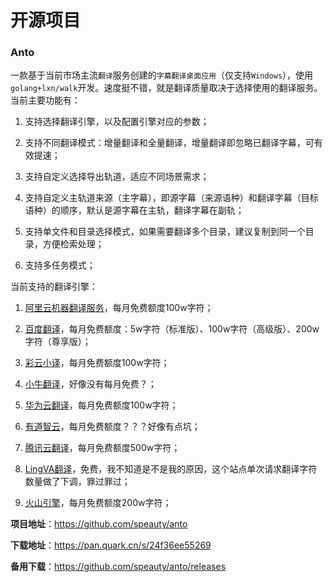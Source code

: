 # 开源项目

### Anto

一款基于当前市场主流`翻译`服务创建的`字幕翻译桌面应用`（仅支持`Windows`），使用`golang+lxn/walk`开发。速度挺不错，就是翻译质量取决于选择使用的翻译服务。当前主要功能有：

1. 支持选择翻译引擎，以及配置引擎对应的参数；

2. 支持不同翻译模式：增量翻译和全量翻译，增量翻译即忽略已翻译字幕，可有效提速；

3. 支持自定义选择导出轨道，适应不同场景需求；

4. 支持自定义主轨道来源（主字幕），即源字幕（来源语种）和翻译字幕（目标语种）的顺序，默认是源字幕在主轨，翻译字幕在副轨；

5. 支持单文件和目录选择模式，如果需要翻译多个目录，建议复制到同一个目录，方便检索处理；

6. 支持多任务模式；

当前支持的翻译引擎：

1. [阿里云机器翻译服务](https://mt.console.aliyun.com/)，每月免费额度100w字符；

2. [百度翻译](https://fanyi-api.baidu.com/doc/11)，每月免费额度：5w字符（标准版）、100w字符（高级版）、200w字符（尊享版）；

3. [彩云小译](https://docs.caiyunapp.com/blog/2018/09/03/lingocloud-api/)，每月免费额度100w字符；

4. [小牛翻译](https://niutrans.com/trans?type=text)，好像没有每月免费？；

5. [华为云翻译](https://support.huaweicloud.com/api-nlp/nlp_03_0024.html)，每月免费额度100w字符；

6. [有道智云](https://ai.youdao.com/)，每月免费额度？？？好像有点坑；

7. [腾讯云翻译](https://cloud.tencent.com/document/product/551/7372)，每月免费额度500w字符；

8. [LingVA翻译](https://lingva.ml/)，免费，我不知道是不是我的原因，这个站点单次请求翻译字符数量做了下调，罪过罪过；

9. [火山引擎](https://www.volcengine.com/docs/4640/62099)，每月免费额度200w字符；

**项目地址**：https://github.com/speauty/anto

**下载地址**：https://pan.quark.cn/s/24f36ee55269

**备用下载**：https://github.com/speauty/anto/releases